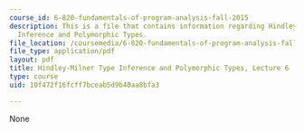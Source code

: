 ```yaml
---
course_id: 6-820-fundamentals-of-program-analysis-fall-2015
description: This is a file that contains information regarding Hindley-Milner Type
  Inference and Polymorphic Types.
file_location: /coursemedia/6-820-fundamentals-of-program-analysis-fall-2015/10f472f16fcff7bceab5d9b40aa8bfa3_MIT6_820F15_L06.pdf
file_type: application/pdf
layout: pdf
title: Hindley-Milner Type Inference and Polymorphic Types, Lecture 6
type: course
uid: 10f472f16fcff7bceab5d9b40aa8bfa3

---
```

None